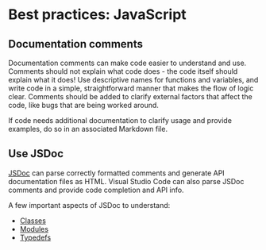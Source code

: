 # Best practices: JavaScript

## Documentation comments

Documentation comments can make code easier to understand and use. Comments should not explain what code does - the
code itself should explain what it does! Use descriptive names for functions and variables, and write code in a simple,
straightforward manner that makes the flow of logic clear. Comments should be added to clarify external factors that
affect the code, like bugs that are being worked around.

If code needs additional documentation to clarify usage and provide examples, do so in an associated Markdown file.

## Use JSDoc

[JSDoc](http://usejsdoc.org/) can parse correctly
formatted comments and generate API documentation files as HTML. Visual Studio Code can also parse JSDoc comments
and provide code completion and API info.

A few important aspects of JSDoc to understand:

* [Classes](http://usejsdoc.org/howto-es2015-classes.html)
* [Modules](http://usejsdoc.org/howto-es2015-modules.html)
* [Typedefs](http://usejsdoc.org/tags-typedef.html)
